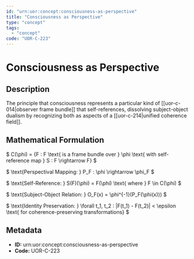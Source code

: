 ```yaml
---
id: "urn:uor:concept:consciousness-as-perspective"
title: "Consciousness as Perspective"
type: "concept"
tags:
  - "concept"
code: "UOR-C-223"
---
```


# Consciousness as Perspective

## Description

The principle that consciousness represents a particular kind of [[uor-c-014|observer frame bundle]] that self-references, dissolving subject-object dualism by recognizing both as aspects of a [[uor-c-214|unified coherence field]].

## Mathematical Formulation

$
C(\phi) = \{F : F \text{ is a frame bundle over } \phi \text{ with self-reference map } S : F \rightarrow F\}
$

$
\text{Perspectival Mapping: } P_F : \phi \rightarrow \phi_F
$

$
\text{Self-Reference: } S(F)(\phi) = F(\phi) \text{ where } F \in C(\phi)
$

$
\text{Subject-Object Relation: } O_F(x) = \phi^{-1}(P_F(\phi(x)))
$

$
\text{Identity Preservation: } \forall t_1, t_2 : \|F(t_1) - F(t_2)\| < \epsilon \text{ for coherence-preserving transformations}
$

## Metadata

- **ID:** urn:uor:concept:consciousness-as-perspective
- **Code:** UOR-C-223
